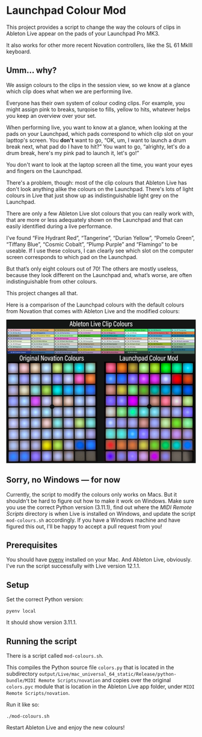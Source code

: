 # Launchpad Colour Mod

This project provides a script to change the way the colours of clips in Ableton Live appear on the pads of your Launchpad Pro MK3.

It also works for other more recent Novation controllers, like the SL 61 MkIII keyboard.

## Umm… why?

We assign colours to the clips in the session view, so we know at a glance which clip does what when we are performing live.

Everyone has their own system of colour coding clips. For example, you might assign pink to breaks, turqoise to fills, yellow to hits, whatever helps you keep an overview over your set.

When performing live, you want to know at a glance, when looking at the pads on your Launchpad, which pads correspond to which clip slot on your lapttop's screen. You **don't** want to go, “OK, um, I want to launch a drum break next, what pad do I have to hit?” You want to go, “alrighty, let's do a drum break, here's my pink pad to launch it, let's go!”

You don't want to look at the laptop screen all the time, you want your eyes and fingers on the Launchpad.

There's a problem, though: most of the clip colours that Ableton Live has don't look anything alike the colours on the Launchpad. There's lots of light colours in Live that just show up as indistinguishable light grey on the Launchpad.

There are only a few Ableton Live slot colours that you can really work with, that are more or less adequately shown on the Launchpad and that can easily identified during a live performance.

I’ve found “Fire Hydrant Red”, “Tangerine”, “Durian Yellow”, “Pomelo Green”, “Tiffany Blue”, “Cosmic Cobalt”, “Plump Purple” and “Flamingo” to be useable. If I use these colours, I can clearly see which slot on the computer screen corresponds to which pad on the Launchpad.

But that’s only eight colours out of 70! The others are mostly useless, because they look different on the Launchpad and, what’s worse, are often indistinguishable from other colours.

This project changes all that.

Here is a comparison of the Launchpad colours with the default colours from Novation that comes with Ableton Live and the modified colours:

![Before and after comparison](docs/images/before-and-after-comparison.png)

## Sorry, no Windows — for now

Currently, the script to modify the colours only works on Macs. But it shouldn't be hard to figure out how to make it work on Windows. Make sure you use the correct Python version (3.11.1), find out where the _MIDI Remote Scripts_ directory is when Live is installed on Windows, and update the script `mod-colours.sh` accordingly. If you have a Windows machine and have figured this out, I'll be happy to accept a pull request from you!

## Prerequisites

You should have [pyenv](https://github.com/pyenv/pyenv) installed on your Mac. And Ableton Live, obviously. I've run the script successfully with Live version 12.1.1.

## Setup

Set the correct Python version:

```
pyenv local
```

It should show version 3.11.1.

## Running the script

There is a script called `mod-colours.sh`.

This compiles the Python source file `colors.py` that is located in the subdirectory `output/Live/mac_universal_64_static/Release/python-bundle/MIDI Remote Scripts/novation` and copies over the original `colors.pyc` module that is location in the Ableton Live app folder, under `MIDI Remote Scripts/novation`.

Run it like so:

```
./mod-colours.sh
```

Restart Ableton Live and enjoy the new colours!
